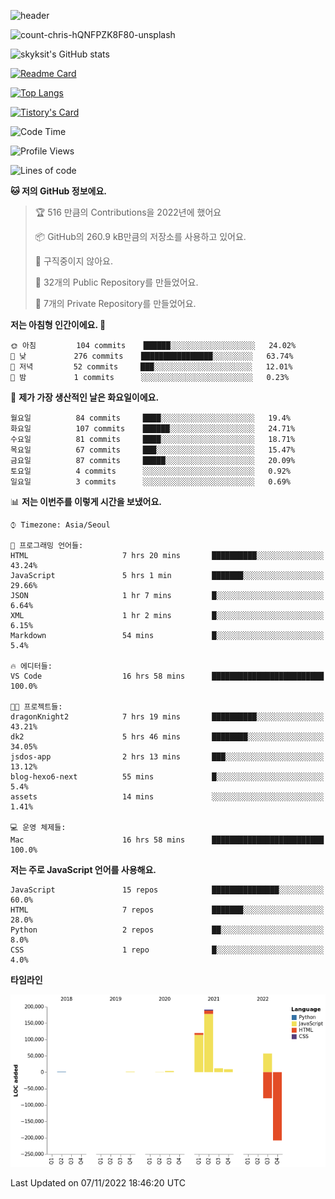 <!-- Header -->
![header](https://capsule-render.vercel.app/api?type=waving&color=auto&text=Hi%20there👋&textBg=true&animation=twinkling&fontSize=40)

<!-- title image -->
![count-chris-hQNFPZK8F80-unsplash](https://user-images.githubusercontent.com/20593462/186829883-69329c21-f07c-49b2-a545-bfd851b7c943.jpg)

<!-- github stats -->
![skyksit's GitHub stats](https://github-readme-stats.vercel.app/api?username=skyksit&show_icons=true&theme=radical)

[![Readme Card](https://github-readme-stats.vercel.app/api/pin/?username=skyksit&repo=react-native-todo-app-tdd&theme=radical)](https://github.com/skyksit/react-native-todo-app-tdd)

[![Top Langs](https://github-readme-stats.vercel.app/api/top-langs/?username=skyksit&layout=compact&theme=radical)](https://github.com/skyksit/)

[![Tistory's Card](https://github-readme-tistory-card.vercel.app/api/badge?name=skyksit&theme=kakao)](https://github.com/skyksit/)

<!--START_SECTION:waka-->
![Code Time](http://img.shields.io/badge/Code%20Time-51%20hrs%2039%20mins-blue)

![Profile Views](http://img.shields.io/badge/Profile%20Views-1-blue)

![Lines of code](https://img.shields.io/badge/%EC%A0%80%EB%8A%94%20%EC%97%AC%ED%83%9C%EA%B9%8C%EC%A7%80%20-109%20Thousand%20%EC%A4%84%EC%9D%98%20%EC%BD%94%EB%93%9C%EB%A5%BC%20%EC%9E%91%EC%84%B1%ED%96%88%EC%96%B4%EC%9A%94.-blue)

**🐱 저의 GitHub 정보에요.** 

> 🏆 516 만큼의 Contributions을 2022년에 했어요
 > 
> 📦 GitHub의 260.9 kB만큼의 저장소를 사용하고 있어요. 
 > 
> 🚫 구직중이지 않아요.
 > 
> 📜 32개의 Public Repository를 만들었어요. 
 > 
> 🔑 7개의 Private Repository를 만들었어요.  
 > 
**저는 아침형 인간이에요. 🐤** 

```text
🌞 아침         104 commits    ██████░░░░░░░░░░░░░░░░░░░   24.02% 
🌆 낮　         276 commits    ████████████████░░░░░░░░░   63.74% 
🌃 저녁         52 commits     ███░░░░░░░░░░░░░░░░░░░░░░   12.01% 
🌙 밤　         1 commits      ░░░░░░░░░░░░░░░░░░░░░░░░░   0.23%

```
📅 **제가 가장 생산적인 날은 화요일이에요.** 

```text
월요일          84 commits     ████░░░░░░░░░░░░░░░░░░░░░   19.4% 
화요일          107 commits    ██████░░░░░░░░░░░░░░░░░░░   24.71% 
수요일          81 commits     ████░░░░░░░░░░░░░░░░░░░░░   18.71% 
목요일          67 commits     ███░░░░░░░░░░░░░░░░░░░░░░   15.47% 
금요일          87 commits     █████░░░░░░░░░░░░░░░░░░░░   20.09% 
토요일          4 commits      ░░░░░░░░░░░░░░░░░░░░░░░░░   0.92% 
일요일          3 commits      ░░░░░░░░░░░░░░░░░░░░░░░░░   0.69%

```


📊 **저는 이번주를 이렇게 시간을 보냈어요.** 

```text
⌚︎ Timezone: Asia/Seoul

💬 프로그래밍 언어들: 
HTML                     7 hrs 20 mins       ██████████░░░░░░░░░░░░░░░   43.24% 
JavaScript               5 hrs 1 min         ███████░░░░░░░░░░░░░░░░░░   29.66% 
JSON                     1 hr 7 mins         █░░░░░░░░░░░░░░░░░░░░░░░░   6.64% 
XML                      1 hr 2 mins         █░░░░░░░░░░░░░░░░░░░░░░░░   6.15% 
Markdown                 54 mins             █░░░░░░░░░░░░░░░░░░░░░░░░   5.4%

🔥 에디터들: 
VS Code                  16 hrs 58 mins      █████████████████████████   100.0%

🐱‍💻 프로젝트들: 
dragonKnight2            7 hrs 19 mins       ██████████░░░░░░░░░░░░░░░   43.21% 
dk2                      5 hrs 46 mins       ████████░░░░░░░░░░░░░░░░░   34.05% 
jsdos-app                2 hrs 13 mins       ███░░░░░░░░░░░░░░░░░░░░░░   13.12% 
blog-hexo6-next          55 mins             █░░░░░░░░░░░░░░░░░░░░░░░░   5.4% 
assets                   14 mins             ░░░░░░░░░░░░░░░░░░░░░░░░░   1.41%

💻 운영 체제들: 
Mac                      16 hrs 58 mins      █████████████████████████   100.0%

```

**저는 주로 JavaScript 언어를 사용해요.** 

```text
JavaScript               15 repos            ███████████████░░░░░░░░░░   60.0% 
HTML                     7 repos             ███████░░░░░░░░░░░░░░░░░░   28.0% 
Python                   2 repos             ██░░░░░░░░░░░░░░░░░░░░░░░   8.0% 
CSS                      1 repo              █░░░░░░░░░░░░░░░░░░░░░░░░   4.0%

```


**타임라인**

![Chart not found](https://raw.githubusercontent.com/skyksit/skyksit/main/charts/bar_graph.png) 


 Last Updated on 07/11/2022 18:46:20 UTC
<!--END_SECTION:waka-->

<!--
**skyksit/skyksit** is a ✨ _special_ ✨ repository because its `README.md` (this file) appears on your GitHub profile.

Here are some ideas to get you started:

- 🔭 I’m currently working on ...
- 🌱 I’m currently learning ...
- 👯 I’m looking to collaborate on ...
- 🤔 I’m looking for help with ...
- 💬 Ask me about ...
- 📫 How to reach me: ...
- 😄 Pronouns: ...
- ⚡ Fun fact: ...
-->
